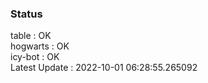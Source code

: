 ### Status


table : OK  
hogwarts : OK  
icy-bot : OK  
Latest Update : 2022-10-01 06:28:55.265092
